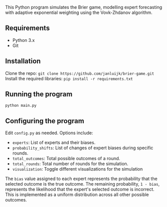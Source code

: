  This Python program simulates the Brier game, modelling expert forecasting with adaptive exponential weighting using the Vovk-Zhdanov algorithm.

## Requirements
- Python 3.x
- Git

## Installation
Clone the repo: `git clone https://github.com/janluijk/brier-game.git`
Install the required libraries: `pip install -r requirements.txt`

## Running the program
`python main.py`

## Configuring the program
Edit `config.py` as needed. Options include:
- `experts`: List of experts and their biases.
- `probability_shifts`: List of changes of expert biases during specific rounds.
- `total_outcomes`: Total possible outcomes of a round.
- `total_rounds`: Total number of rounds for the simulation.
- `visualization`: Toggle different visualizations for the simulation

The `bias` value assigned to each expert represents the probability that the selected outcome is the true outcome. The remaining probability, `1 - bias`, represents the likelihood that the expert's selected outcome is incorrect. This is implemented as a uniform distribution across all other possible outcomes.

